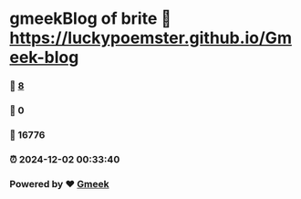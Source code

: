 # gmeekBlog of brite :link: https://luckypoemster.github.io/Gmeek-blog 
### :page_facing_up: [8](https://luckypoemster.github.io/Gmeek-blog/tag.html) 
### :speech_balloon: 0 
### :hibiscus: 16776 
### :alarm_clock: 2024-12-02 00:33:40 
### Powered by :heart: [Gmeek](https://github.com/Meekdai/Gmeek)
